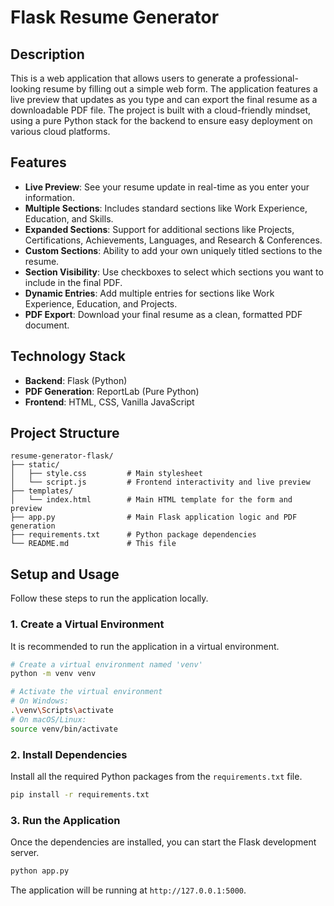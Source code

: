 # Flask Resume Generator

## Description

This is a web application that allows users to generate a professional-looking resume by filling out a simple web form. The application features a live preview that updates as you type and can export the final resume as a downloadable PDF file. The project is built with a cloud-friendly mindset, using a pure Python stack for the backend to ensure easy deployment on various cloud platforms.

## Features

- **Live Preview**: See your resume update in real-time as you enter your information.
- **Multiple Sections**: Includes standard sections like Work Experience, Education, and Skills.
- **Expanded Sections**: Support for additional sections like Projects, Certifications, Achievements, Languages, and Research & Conferences.
- **Custom Sections**: Ability to add your own uniquely titled sections to the resume.
- **Section Visibility**: Use checkboxes to select which sections you want to include in the final PDF.
- **Dynamic Entries**: Add multiple entries for sections like Work Experience, Education, and Projects.
- **PDF Export**: Download your final resume as a clean, formatted PDF document.

## Technology Stack

- **Backend**: Flask (Python)
- **PDF Generation**: ReportLab (Pure Python)
- **Frontend**: HTML, CSS, Vanilla JavaScript

## Project Structure

```
resume-generator-flask/
├── static/
│   ├── style.css         # Main stylesheet
│   └── script.js         # Frontend interactivity and live preview
├── templates/
│   └── index.html        # Main HTML template for the form and preview
├── app.py                # Main Flask application logic and PDF generation
├── requirements.txt      # Python package dependencies
└── README.md             # This file
```

## Setup and Usage

Follow these steps to run the application locally.

### 1. Create a Virtual Environment

It is recommended to run the application in a virtual environment.

```bash
# Create a virtual environment named 'venv'
python -m venv venv

# Activate the virtual environment
# On Windows:
.\venv\Scripts\activate
# On macOS/Linux:
source venv/bin/activate
```

### 2. Install Dependencies

Install all the required Python packages from the `requirements.txt` file.

```bash
pip install -r requirements.txt
```

### 3. Run the Application

Once the dependencies are installed, you can start the Flask development server.

```bash
python app.py
```

The application will be running at `http://127.0.0.1:5000`.
